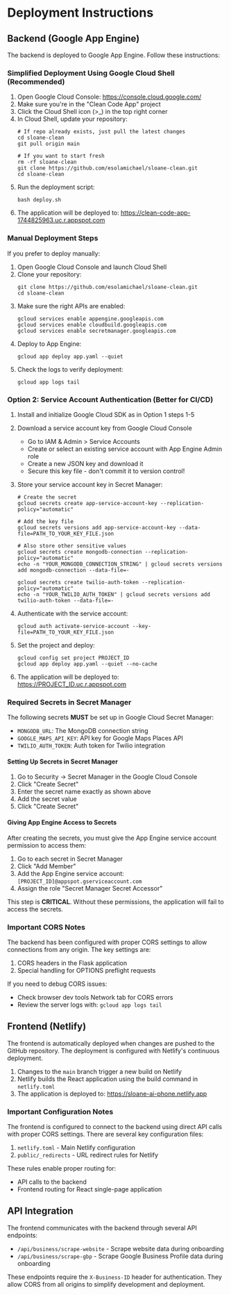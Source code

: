 # Deployment Instructions

## Backend (Google App Engine)

The backend is deployed to Google App Engine. Follow these instructions:

### Simplified Deployment Using Google Cloud Shell (Recommended)

1. Open Google Cloud Console: https://console.cloud.google.com/
2. Make sure you're in the "Clean Code App" project
3. Click the Cloud Shell icon (>_) in the top right corner
4. In Cloud Shell, update your repository:
   ```
   # If repo already exists, just pull the latest changes
   cd sloane-clean
   git pull origin main
   
   # If you want to start fresh
   rm -rf sloane-clean
   git clone https://github.com/esolamichael/sloane-clean.git
   cd sloane-clean
   ```
5. Run the deployment script:
   ```
   bash deploy.sh
   ```
6. The application will be deployed to: https://clean-code-app-1744825963.uc.r.appspot.com

### Manual Deployment Steps

If you prefer to deploy manually:

1. Open Google Cloud Console and launch Cloud Shell
2. Clone your repository:
   ```
   git clone https://github.com/esolamichael/sloane-clean.git
   cd sloane-clean
   ```
3. Make sure the right APIs are enabled:
   ```
   gcloud services enable appengine.googleapis.com
   gcloud services enable cloudbuild.googleapis.com
   gcloud services enable secretmanager.googleapis.com
   ```
4. Deploy to App Engine:
   ```
   gcloud app deploy app.yaml --quiet
   ```
5. Check the logs to verify deployment:
   ```
   gcloud app logs tail
   ```

### Option 2: Service Account Authentication (Better for CI/CD)

1. Install and initialize Google Cloud SDK as in Option 1 steps 1-5

2. Download a service account key from Google Cloud Console
   - Go to IAM & Admin > Service Accounts
   - Create or select an existing service account with App Engine Admin role
   - Create a new JSON key and download it
   - Secure this key file - don't commit it to version control!

3. Store your service account key in Secret Manager:
   ```
   # Create the secret
   gcloud secrets create app-service-account-key --replication-policy="automatic"
   
   # Add the key file
   gcloud secrets versions add app-service-account-key --data-file=PATH_TO_YOUR_KEY_FILE.json
   
   # Also store other sensitive values
   gcloud secrets create mongodb-connection --replication-policy="automatic"
   echo -n "YOUR_MONGODB_CONNECTION_STRING" | gcloud secrets versions add mongodb-connection --data-file=-
   
   gcloud secrets create twilio-auth-token --replication-policy="automatic"
   echo -n "YOUR_TWILIO_AUTH_TOKEN" | gcloud secrets versions add twilio-auth-token --data-file=-
   ```
   
4. Authenticate with the service account:
   ```
   gcloud auth activate-service-account --key-file=PATH_TO_YOUR_KEY_FILE.json
   ```

4. Set the project and deploy:
   ```
   gcloud config set project PROJECT_ID
   gcloud app deploy app.yaml --quiet --no-cache
   ```

5. The application will be deployed to: https://PROJECT_ID.uc.r.appspot.com

### Required Secrets in Secret Manager

The following secrets **MUST** be set up in Google Cloud Secret Manager:

- `MONGODB_URL`: The MongoDB connection string
- `GOOGLE_MAPS_API_KEY`: API key for Google Maps Places API
- `TWILIO_AUTH_TOKEN`: Auth token for Twilio integration

#### Setting Up Secrets in Secret Manager

1. Go to Security → Secret Manager in the Google Cloud Console
2. Click "Create Secret"
3. Enter the secret name exactly as shown above
4. Add the secret value
5. Click "Create Secret"

#### Giving App Engine Access to Secrets

After creating the secrets, you must give the App Engine service account permission to access them:

1. Go to each secret in Secret Manager
2. Click "Add Member"
3. Add the App Engine service account: `[PROJECT_ID]@appspot.gserviceaccount.com`
4. Assign the role "Secret Manager Secret Accessor"

This step is **CRITICAL**. Without these permissions, the application will fail to access the secrets.

### Important CORS Notes

The backend has been configured with proper CORS settings to allow connections from any origin. The key settings are:

1. CORS headers in the Flask application
2. Special handling for OPTIONS preflight requests

If you need to debug CORS issues:
- Check browser dev tools Network tab for CORS errors
- Review the server logs with: `gcloud app logs tail`

## Frontend (Netlify)

The frontend is automatically deployed when changes are pushed to the GitHub repository. The deployment is configured with Netlify's continuous deployment.

1. Changes to the `main` branch trigger a new build on Netlify
2. Netlify builds the React application using the build command in `netlify.toml`
3. The application is deployed to: https://sloane-ai-phone.netlify.app

### Important Configuration Notes

The frontend is configured to connect to the backend using direct API calls with proper CORS settings. There are several key configuration files:

1. `netlify.toml` - Main Netlify configuration
2. `public/_redirects` - URL redirect rules for Netlify

These rules enable proper routing for:
- API calls to the backend
- Frontend routing for React single-page application

## API Integration

The frontend communicates with the backend through several API endpoints:

- `/api/business/scrape-website` - Scrape website data during onboarding
- `/api/business/scrape-gbp` - Scrape Google Business Profile data during onboarding

These endpoints require the `X-Business-ID` header for authentication. They allow CORS from all origins to simplify development and deployment.